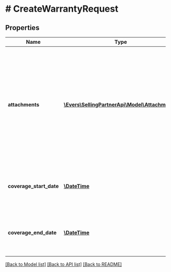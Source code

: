 # # CreateWarrantyRequest

## Properties

Name | Type | Description | Notes
------------ | ------------- | ------------- | -------------
**attachments** | [**\Evers\SellingPartnerApi\Model\Attachment[]**](Attachment.md) | Attachments to include in the message to the buyer. If any text is included in the attachment, the text must be written in the buyer&#39;s language of preference, which can be retrieved from the GetAttributes operation. | [optional]
**coverage_start_date** | [**\DateTime**](\DateTime.md) | The start date of the warranty coverage to include in the message to the buyer. | [optional]
**coverage_end_date** | [**\DateTime**](\DateTime.md) | The end date of the warranty coverage to include in the message to the buyer. | [optional]

[[Back to Model list]](../../README.md#models) [[Back to API list]](../../README.md#endpoints) [[Back to README]](../../README.md)

